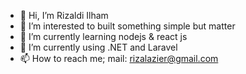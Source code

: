 - 👋 Hi, I’m Rizaldi Ilham
- 👀 I’m interested to built something simple but matter
- 🌱 I’m currently learning nodejs & react js
- 🌱 I’m currently using .NET and Laravel
- 📫 How to reach me; mail: rizalazier@gmail.com
